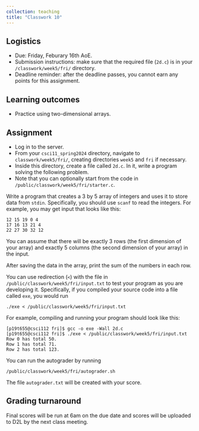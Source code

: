 ```yaml
---
collection: teaching
title: "Classwork 10"
---
```


## Logistics
* Due: Friday, Feburary 16th AoE.
* Submission instructions: make sure that the required file (`2d.c`) is in your
	`/classwork/week5/fri/` directory.
* Deadline reminder: after the deadline passes, you cannot earn any points for
	this assignment.

## Learning outcomes
* Practice using two-dimensional arrays.

## Assignment

* Log in to the server.
* From your `csci11_spring2024` directory, navigate to `classwork/week5/fri/`, creating directories `week5` and `fri` if necessary.
* Inside this directory, create a file called `2d.c`. In it, write a
	program solving the following problem.
* Note that you can optionally start from the code in
	`/public/classwork/week5/fri/starter.c`.

Write a program that creates a 3 by 5 array of integers and uses it to store data from
`stdin`. Specifically, you should use `scanf` to read the integers. For
example, you may get input that looks like this:

```
12 15 19 0 4
17 16 13 21 4
22 27 30 32 12
```

You can assume that there will be exactly 3 rows (the first dimension of
your array) and exactly 5 columns (the second dimension of your array) in
the input.

After saving the data in the array, print the sum of the numbers in each row.

You can use redirection (`<`) with the file in `/public/classwork/week5/fri/input.txt` to test your
program as you are developing it. Specifically, if you compiled your source
code into a file called `exe`, you would run

```
./exe < /public/classwork/week5/fri/input.txt
```

For example, compiling and running your program should look like this:

```
[p19t655@csci112 fri]$ gcc -o exe -Wall 2d.c
[p19t655@csci112 fri]$ ./exe < /public/classwork/week5/fri/input.txt
Row 0 has total 50.
Row 1 has total 71.
Row 2 has total 123.
```

You can run the autograder by running
```
/public/classwork/week5/fri/autograder.sh
```

The file `autograder.txt` will be created with your score.

## Grading turnaround
Final scores will be run at 6am on the due date and scores will be
uploaded to D2L by the next class meeting.
